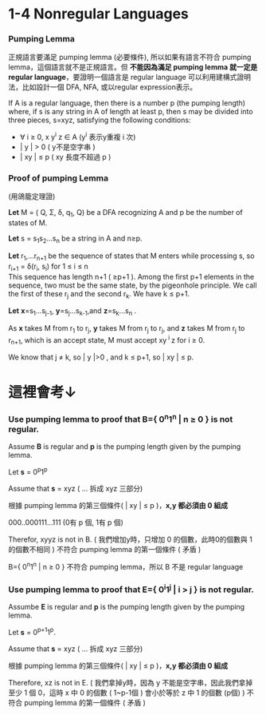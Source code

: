 # 1-4 Nonregular Languages

### Pumping Lemma

正規語言要滿足 pumping lemma (必要條件), 所以如果有語言不符合 pumping lemma，這個語言就不是正規語言。但 __不能因為滿足 pumping lemma 就一定是 regular language__，要證明一個語言是 regular language 可以利用建構式證明法，比如設計一個 DFA, NFA, 或以regular expression表示。

If A is a regular language, then there is a number p (the pumping length) where, if s is any string in A of length at least p, then s may be divided into three pieces, s=xyz, satisfying the following conditions:

* ∀ i ≥ 0, x y<sup>i</sup> z ∈ A (y<sup>i</sup> 表示y重複 i 次)
* | y | > 0 ( y不是空字串 )
* | xy | ≤ p ( xy 長度不超過 p )

### Proof of pumping Lemma

(用鴿籠定理證)

__Let__ M = ( Q, Σ, δ, q<sub>1</sub>, Q) be a DFA recognizing A and p be the number of states of M.

__Let__ s = s<sub>1</sub>s<sub>2</sub>...s<sub>n</sub> be a string in A and n≥p.

__Let__ r<sub>1</sub>,...r<sub>n+1</sub> be the sequence of states that M enters while processing s, so <br>r<sub>i+1</sub> = δ(r<sub>i</sub>, s<sub>i</sub>) for 1 ≤ i ≤ n <br>This sequence has length n+1 ( ≥p+1 ). Among the first p+1 elements in the sequence, two must be the same state, by the pigeonhole principle. We call the first of these r<sub>j</sub> and the second r<sub>k</sub>. We have k ≤ p+1.

__Let__ __x__=s<sub>1</sub>…s<sub>j-1</sub>, __y__=s<sub>j</sub>…s<sub>k-1</sub>,and __z__=s<sub>k</sub>…s<sub>n</sub> .

As __x__ takes M from r<sub>1</sub> to r<sub>j</sub>, __y__ takes M from r<sub>j</sub> to r<sub>j</sub>, and __z__ takes M from r<sub>j</sub> to r<sub>n+1</sub>, which is an accept state, M must accept xy<sup> i </sup>z for i ≥ 0.

We know that j ≠ k, so | y |>0 ,  and k ≤ p+1, so | xy | ≤ p.

# 這裡會考↓

### Use pumping lemma to proof that B={ 0<sup>n</sup>1<sup>n</sup> | n ≥ 0 } is not regular.

Assume __B__ is regular and __p__ is the pumping length given by the pumping lemma.

Let __s__ = 0<sup>p</sup>1<sup>p</sup>

Assume that __s__ = xyz ( ... 拆成 xyz 三部分)

根據 pumping lemma 的第三個條件( | xy | ≤ p )，__x,y 都必須由 0 組成__

000..000111...111 (0有 p 個, 1有 p 個)

Therefor, xyyz is not in B. ( 我們增加y時，只增加 0 的個數，此時0的個數與 1 的個數不相同 ) 不符合 pumping lemma 的第一個條件 ( 矛盾 )

B={ 0<sup>n</sup>1<sup>n</sup> | n ≥ 0 } 不符合 pumping lemma，所以 B 不是 regular language

### Use pumping lemma to proof that E={ 0<sup>i</sup>1<sup>j</sup> | i > j } is not regular.

Assumbe __E__ is regular and __p__ is the pumping length given by the pumping lemma.

Let __s__ = 0<sup>p+1</sup>1<sup>p</sup>.

Assume that __s__ = xyz ( ... 拆成 xyz 三部分)

根據 pumping lemma 的第三個條件( | xy | ≤ p )，__x,y 都必須由 0 組成__

Therefore, xz is not in E. ( 我們拿掉y時，因為 y 不能是空字串，因此我們拿掉至少 1 個 0，這時 x 中 0 的個數 ( 1~p-1個 ) 會小於等於 z 中 1 的個數 (p個)  ) 不符合 pumping lemma 的第一個條件 ( 矛盾 )
